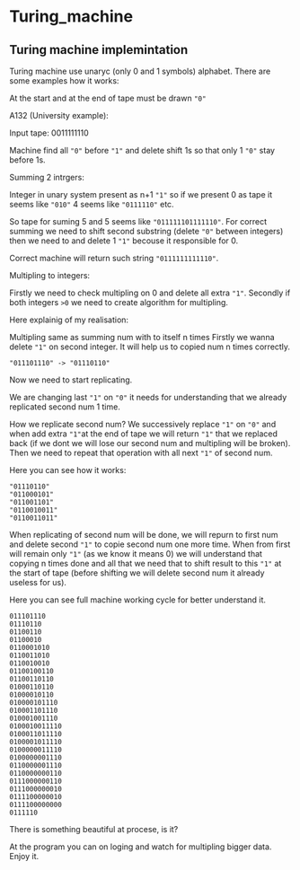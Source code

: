 # Turing_machine

## Turing machine implemintation 
Turing machine use unaryс (only 0 and 1 symbols) alphabet. There are some examples how it works:

At the start and at the end of tape must be drawn ```"0"```

A132 (University example):

Input tape:
0011111110

Machine find all ```"0"``` before ```"1"``` and delete shift 1s so that only 1 ```"0"``` stay before 1s.


Summing 2 intrgers:

Integer in unary system present as n+1 ```"1"``` so if we present 0 as tape it seems like ```"010"```
4 seems like ```"0111110"``` etc.

So tape for suming 5 and 5 seems like ```"011111101111110"```.
For correct summing we need to shift second substring (delete ```"0"``` between integers) then we need to and delete 1 ```"1"```
becouse it responsible for 0.

Correct machine will return such string ```"0111111111110"```.


Multipling to integers:


Firstly we need to check multipling on 0 and delete all extra ```"1"```.
Secondly if both integers ```>0``` we need to create algorithm for multipling.

Here explainig of my realisation:

Multipling same as summing num with to itself n times Firstly we wanna delete ```"1"``` on second integer.
It will help us to copied num n times correctly.
```
"011101110" -> "01110110"
```

Now we need to start replicating.

We are changing last ```"1"``` on ```"0"``` it needs for understanding that we already replicated second num 1 time.

How we replicate second num?
We successively replace ```"1"``` on ```"0"``` and when add extra ```"1"```at the end of tape we will return ```"1"``` that we 
replaced back (if we dont we will lose our second num and multipling will be broken). Then we need to repeat that operation with 
all next ```"1"``` of second num.

Here you can see how it works:

```
"01110110"
"011000101"
"011001101"
"0110010011"
"0110011011"
```

When replicating of second num will be done, we will repurn to first num and delete second ```"1"``` to copie second num one more time.
When from first will remain only ```"1"``` (as we know it means 0) we will understand that copying n times done and all that we need 
that to shift result to this ```"1"``` at the start of tape (before shifting we will delete second num it already useless for us).

Here you can see full machine working cycle for better understand it. 

```
011101110
01110110
01100110
01100010
0110001010
0110011010
0110010010
01100100110
01100110110
01000110110
01000010110
010000101110
010001101110
010001001110
0100010011110
0100011011110
0100001011110
0100000011110
0100000001110
0110000001110
0110000000110
0111000000110
0111000000010
0111100000010
0111100000000
0111110
```

There is something beautiful at procese, is it?

At the program you can on loging and watch for multipling bigger data. Enjoy it.


